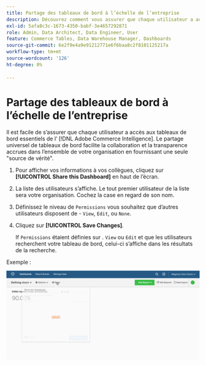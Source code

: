 ```yaml
---
title: Partage des tableaux de bord à l’échelle de l’entreprise
description: Découvrez comment vous assurer que chaque utilisateur a accès aux tableaux de bord essentiels de l’ [!DNL Commerce Intelligence].
exl-id: 5afa8c3c-1673-4350-babf-3e4657292871
role: Admin, Data Architect, Data Engineer, User
feature: Commerce Tables, Data Warehouse Manager, Dashboards
source-git-commit: 6e2f9e4a9e91212771e6f6baa8c2f8101125217a
workflow-type: tm+mt
source-wordcount: '126'
ht-degree: 0%

---
```


# Partage des tableaux de bord à l’échelle de l’entreprise

Il est facile de s’assurer que chaque utilisateur a accès aux tableaux de bord essentiels de l’ [!DNL Adobe Commerce Intelligence]. Le partage universel de tableaux de bord facilite la collaboration et la transparence accrues dans l’ensemble de votre organisation en fournissant une seule &quot;source de vérité&quot;.

1. Pour afficher vos informations à vos collègues, cliquez sur **[!UICONTROL Share this Dashboard]** en haut de l’écran.

1. La liste des utilisateurs s’affiche. Le tout premier utilisateur de la liste sera votre organisation. Cochez la case en regard de son nom.

1. Définissez le niveau de `Permissions` vous souhaitez que d’autres utilisateurs disposent de - `View`, `Edit`, ou `None`.

1. Cliquez sur **[!UICONTROL Save Changes]**.

   If `Permissions` étaient définies sur . `View` ou `Edit` et que les utilisateurs recherchent votre tableau de bord, celui-ci s’affiche dans les résultats de la recherche.

Exemple :

![tableau de bord du partage](../../assets/share.gif)<!--{: width="675" height="311"}-->
